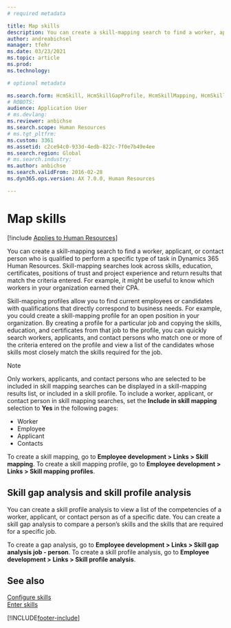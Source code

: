 ```yaml
---
# required metadata

title: Map skills
description: You can create a skill-mapping search to find a worker, applicant, or contact person who is qualified to perform a specific type of task in Dynamics 365 Human Resources.
author: andreabichsel
manager: tfehr
ms.date: 03/23/2021
ms.topic: article
ms.prod: 
ms.technology: 

# optional metadata

ms.search.form: HcmSkill, HcmSkillGapProfile, HcmSkillMapping, HcmSkillType, HcmEmployeeDevelopmentWorkspace
# ROBOTS: 
audience: Application User
# ms.devlang: 
ms.reviewer: anbichse
ms.search.scope: Human Resources
# ms.tgt_pltfrm: 
ms.custom: 3361
ms.assetid: c2ce94c0-933d-4edb-822c-7f0e7b49e4ee
ms.search.region: Global
# ms.search.industry: 
ms.author: anbichse
ms.search.validFrom: 2016-02-28
ms.dyn365.ops.version: AX 7.0.0, Human Resources

---
```


# Map skills

[!include [Applies to Human Resources](../includes/applies-to-hr.md)]

You can create a skill-mapping search to find a worker, applicant, or contact person who is qualified to perform a specific type of task in Dynamics 365 Human Resources. Skill-mapping searches look across skills, education, certificates, positions of trust and project experience and return results that match the criteria entered. For example, it might be useful to know which workers in your organization earned their CPA.

Skill-mapping profiles allow you to find current employees or candidates with qualifications that directly correspond to business needs. For example, you could create a skill-mapping profile for an open position in your organization. By creating a profile for a particular job and copying the skills, education, and certificates from that job to the profile, you can quickly search workers, applicants, and contact persons who match one or more of the criteria entered on the profile and view a list of the candidates whose skills most closely match the skills required for the job.

> [!NOTE]
> Only workers, applicants, and contact persons who are selected to be included in skill mapping searches can be displayed in a skill-mapping results list, or included in a skill profile. To include a worker, applicant, or contact person in skill mapping searches, set the **Include in skill mapping** selection to **Yes** in the following pages:<br>
> - Worker<br>
> - Employee<br>
> - Applicant<br>
> - Contacts<br>

To create a skill mapping, go to **Employee development > Links > Skill mapping**. To create a skill mapping profile, go to **Employee development > Links > Skill mapping profiles**.

## Skill gap analysis and skill profile analysis

You can create a skill profile analysis to view a list of the competencies of a worker, applicant, or contact person as of a specific date. You can create a skill gap analysis to compare a person’s skills and the skills that are required for a specific job.

To create a gap analysis, go to **Employee development > Links > Skill gap analysis job - person**. To create a skill profile analysis, go to **Employee development > Links > Skill profile analysis**.

## See also

[Configure skills](hr-develop-skills.md)<br>
[Enter skills](hr-develop-enter-skills.md)

[!INCLUDE[footer-include](../includes/footer-banner.md)]